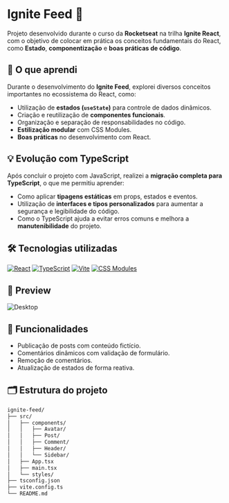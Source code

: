 # Ignite Feed 🚀

Projeto desenvolvido durante o curso da **Rocketseat** na trilha **Ignite React**, com o objetivo de colocar em prática os conceitos fundamentais do React, como **Estado**, **componentização** e **boas práticas de código**.

## 🧠 O que aprendi

Durante o desenvolvimento do **Ignite Feed**, explorei diversos conceitos importantes no ecossistema do React, como:

- Utilização de **estados (`useState`)** para controle de dados dinâmicos.
- Criação e reutilização de **componentes funcionais**.
- Organização e separação de responsabilidades no código.
- **Estilização modular** com CSS Modules.
- **Boas práticas** no desenvolvimento com React.

## 💡 Evolução com TypeScript

Após concluir o projeto com JavaScript, realizei a **migração completa para TypeScript**, o que me permitiu aprender:

- Como aplicar **tipagens estáticas** em props, estados e eventos.
- Utilização de **interfaces e tipos personalizados** para aumentar a segurança e legibilidade do código.
- Como o TypeScript ajuda a evitar erros comuns e melhora a **manutenibilidade** do projeto.

## 🛠️ Tecnologias utilizadas

[![React](https://img.shields.io/badge/React-20232A?style=for-the-badge&logo=react&logoColor=61DAFB)](https://reactjs.org/)
[![TypeScript](https://img.shields.io/badge/TypeScript-007ACC?style=for-the-badge&logo=typescript&logoColor=white)](https://www.typescriptlang.org/)
[![Vite](https://img.shields.io/badge/Vite-646CFF?style=for-the-badge&logo=vite&logoColor=white)](https://vitejs.dev/)
[![CSS Modules](https://img.shields.io/badge/CSS%20Modules-000000?style=for-the-badge&logo=css3&logoColor=white)](https://github.com/css-modules/css-modules)

## 📸 Preview

![Desktop](https://github.com/user-attachments/assets/238da852-aa9c-4ea6-bff1-06786028b40c)


## 🚧 Funcionalidades

- Publicação de posts com conteúdo fictício.
- Comentários dinâmicos com validação de formulário.
- Remoção de comentários.
- Atualização de estados de forma reativa.

## 🗂️ Estrutura do projeto

```bash
ignite-feed/
├── src/
│   ├── components/
│   │   ├── Avatar/
│   │   ├── Post/
│   │   ├── Comment/
│   │   ├── Header/
│   │   └── Sidebar/
│   ├── App.tsx
│   ├── main.tsx
│   └── styles/
├── tsconfig.json
├── vite.config.ts
└── README.md

